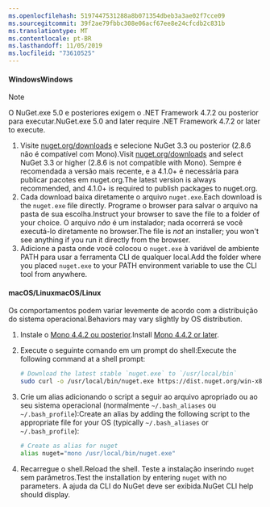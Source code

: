 ```yaml
---
ms.openlocfilehash: 5197447531288a8b071354dbeb3a3ae02f7cce09
ms.sourcegitcommit: 39f2ae79fbbc308e06acf67ee8e24cfcdb2c831b
ms.translationtype: MT
ms.contentlocale: pt-BR
ms.lasthandoff: 11/05/2019
ms.locfileid: "73610525"
---
```

#### <a name="windows"></a><span data-ttu-id="e0d14-101">Windows</span><span class="sxs-lookup"><span data-stu-id="e0d14-101">Windows</span></span>

> [!Note]
> <span data-ttu-id="e0d14-102">O NuGet.exe 5.0 e posteriores exigem o .NET Framework 4.7.2 ou posterior para executar.</span><span class="sxs-lookup"><span data-stu-id="e0d14-102">NuGet.exe 5.0 and later require .NET Framework 4.7.2 or later to execute.</span></span>

1. <span data-ttu-id="e0d14-103">Visite [nuget.org/downloads](https://nuget.org/downloads) e selecione NuGet 3.3 ou posterior (2.8.6 não é compatível com Mono).</span><span class="sxs-lookup"><span data-stu-id="e0d14-103">Visit [nuget.org/downloads](https://nuget.org/downloads) and select NuGet 3.3 or higher (2.8.6 is not compatible with Mono).</span></span> <span data-ttu-id="e0d14-104">Sempre é recomendada a versão mais recente, e a 4.1.0+ é necessária para publicar pacotes em nuget.org.</span><span class="sxs-lookup"><span data-stu-id="e0d14-104">The latest version is always recommended, and 4.1.0+ is required to publish packages to nuget.org.</span></span>
1. <span data-ttu-id="e0d14-105">Cada download baixa diretamente o arquivo `nuget.exe`.</span><span class="sxs-lookup"><span data-stu-id="e0d14-105">Each download is the `nuget.exe` file directly.</span></span> <span data-ttu-id="e0d14-106">Programe o browser para salvar o arquivo na pasta de sua escolha.</span><span class="sxs-lookup"><span data-stu-id="e0d14-106">Instruct your browser to save the file to a folder of your choice.</span></span> <span data-ttu-id="e0d14-107">O arquivo *não* é um instalador; nada ocorrerá se você executá-lo diretamente no browser.</span><span class="sxs-lookup"><span data-stu-id="e0d14-107">The file is *not* an installer; you won't see anything if you run it directly from the browser.</span></span>
1. <span data-ttu-id="e0d14-108">Adicione a pasta onde você colocou o `nuget.exe` à variável de ambiente PATH para usar a ferramenta CLI de qualquer local.</span><span class="sxs-lookup"><span data-stu-id="e0d14-108">Add the folder where you placed `nuget.exe` to your PATH environment variable to use the CLI tool from anywhere.</span></span>

#### <a name="macoslinux"></a><span data-ttu-id="e0d14-109">macOS/Linux</span><span class="sxs-lookup"><span data-stu-id="e0d14-109">macOS/Linux</span></span>

<span data-ttu-id="e0d14-110">Os comportamentos podem variar levemente de acordo com a distribuição do sistema operacional.</span><span class="sxs-lookup"><span data-stu-id="e0d14-110">Behaviors may vary slightly by OS distribution.</span></span>

1. <span data-ttu-id="e0d14-111">Instale o [Mono 4.4.2 ou posterior](https://www.mono-project.com/docs/getting-started/install/).</span><span class="sxs-lookup"><span data-stu-id="e0d14-111">Install [Mono 4.4.2 or later](https://www.mono-project.com/docs/getting-started/install/).</span></span>

1. <span data-ttu-id="e0d14-112">Execute o seguinte comando em um prompt do shell:</span><span class="sxs-lookup"><span data-stu-id="e0d14-112">Execute the following command at a shell prompt:</span></span>

    ```bash
    # Download the latest stable `nuget.exe` to `/usr/local/bin`
    sudo curl -o /usr/local/bin/nuget.exe https://dist.nuget.org/win-x86-commandline/latest/nuget.exe
    ```

1. <span data-ttu-id="e0d14-113">Crie um alias adicionando o script a seguir ao arquivo apropriado ou ao seu sistema operacional (normalmente `~/.bash_aliases` ou `~/.bash_profile`):</span><span class="sxs-lookup"><span data-stu-id="e0d14-113">Create an alias by adding the following script to the appropriate file for your OS (typically `~/.bash_aliases` or `~/.bash_profile`):</span></span>

    ```bash
    # Create as alias for nuget
    alias nuget="mono /usr/local/bin/nuget.exe"
    ```

1. <span data-ttu-id="e0d14-114">Recarregue o shell.</span><span class="sxs-lookup"><span data-stu-id="e0d14-114">Reload the shell.</span></span>  <span data-ttu-id="e0d14-115">Teste a instalação inserindo `nuget` sem parâmetros.</span><span class="sxs-lookup"><span data-stu-id="e0d14-115">Test the installation by entering `nuget` with no parameters.</span></span> <span data-ttu-id="e0d14-116">A ajuda da CLI do NuGet deve ser exibida.</span><span class="sxs-lookup"><span data-stu-id="e0d14-116">NuGet CLI help should display.</span></span>
